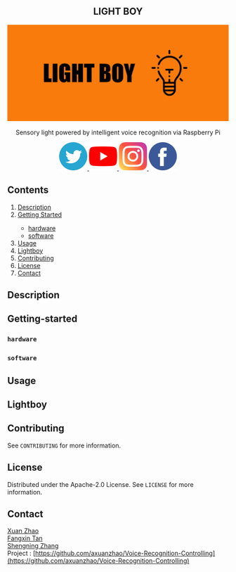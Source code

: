 <!--Project-->
<h2 align="center">LIGHT BOY </h2>  
<p align="center">
  <a href="https://github.com/axuanzhao/Voice-Recognition-Controlling">
    <img src="Images/logo.png" alt="Logo">
  </a>
  
  <p align="center">
    Sensory light powered by intelligent voice recognition via Raspberry Pi 
    <br />
</div>

<p align="center">
  <a href="https://twitter.com/lightboyofficial">
    <img src="Images/twitter.png" alt="Twitter"  width="64" height="64">
  </a>
  <a href="https://youtube.com/lightboyofficial">
    <img src="Images/youtube.png" alt="YouTube"  width="64" height="64">
  </a>
  <a href="https://www.instagram.com/lightboyofficial/">
    <img src="Images/instagram.png" alt="Instagram"  width="64" height="64">
  </a>
  <a href="https://www.facebook.com/lightboyofficial">
    <img src="Images/facebook.png" alt="Facebook"  width="64" height="64">
  </a>
  
<!-- Contents -->
## Contents

<ol>
    <li><a href="#Description">Description</a></li>
    <li><a href="#getting-started">Getting Started</a></li>
      <ul>
      <li><a href="#hardware">hardware</a</li>
        <li><a href="#software">software</a</li>
      </ul>
    <li><a href="#usage">Usage</a></li>
    <li><a href="#Lightboy">Lightboy</a></li>
    <li><a href="#contributing">Contributing</a></li>
    <li><a href="#license">License</a></li>
    <li><a href="#contact">Contact</a></li>
</ol>


<!--Description-->
## Description



<!--getting-started-->
## Getting-started



<!--hardware-->
### `hardware`



<!--software-->
### `software`



<!--usage-->
## Usage



<!--lightboy-->
## Lightboy



<!--contributing-->
## Contributing

See `CONTRIBUTING` for more information.

<!--license-->
## License

Distributed under the  Apache-2.0 License. See `LICENSE` for more information.

<!--contact-->
## Contact

[Xuan Zhao](https://github.com/axuanzhao)
<br />
[Fangxin Tan](https://github.com/FangxinTan)
<br />
[Shengning Zhang](https://github.com/ShengningZ)
<br />
Project : [https://github.com/axuanzhao/Voice-Recognition-Controlling](https://github.com/axuanzhao/Voice-Recognition-Controlling)
